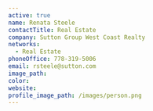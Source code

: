 ```yaml
---
active: true
name: Renata Steele
contactTitle: Real Estate
company: Sutton Group West Coast Realty
networks:
  - Real Estate
phoneOffice: 778-319-5006
email: rsteele@sutton.com
image_path:
color:
website:
profile_image_path: /images/person.png
---
```



